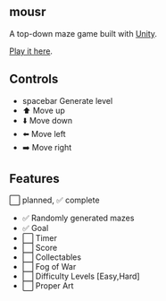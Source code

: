 mousr
-----

A top-down maze game built with [Unity](http://unity3d.com/unity/whats-new). 

[Play it here](WebBuild/mousr/mousr.html).

Controls
--------
- spacebar Generate level
- :arrow_up: Move up
- :arrow_down: Move down
- :arrow_left: Move left
- :arrow_right: Move right

Features
--------
:white_large_square: planned, :white_check_mark: complete

- :white_check_mark: Randomly generated mazes
- :white_check_mark: Goal
- :white_large_square: Timer
- :white_large_square: Score
- :white_large_square: Collectables
- :white_large_square: Fog of War
- :white_large_square: Difficulty Levels [Easy,Hard]
- :white_large_square: Proper Art
